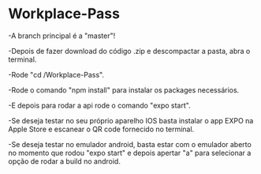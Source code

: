 # Workplace-Pass

-A branch principal é a "master"!

-Depois de fazer download do código .zip e descompactar a pasta, abra o terminal.

-Rode "cd /Workplace-Pass".

-Rode o comando "npm install" para instalar os packages necessários.

-E depois para rodar a api rode o comando "expo start".

-Se deseja testar no seu próprio aparelho IOS basta instalar o app EXPO na Apple Store e escanear o QR code fornecido no terminal.

-Se deseja testar no emulador android, basta estar com o emulador aberto no momento que rodou "expo start" e depois apertar "a" para selecionar a opção de rodar a build no android.

